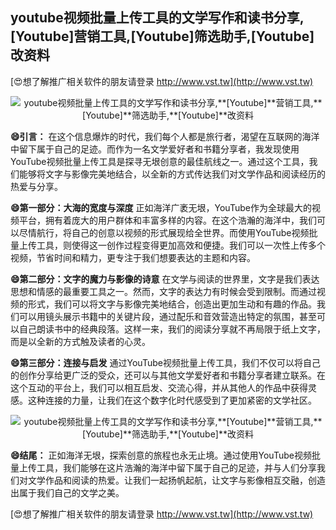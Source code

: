 ## **youtube视频批量上传工具的文学写作和读书分享,**[Youtube]**营销工具,**[Youtube]**筛选助手,**[Youtube]**改资料**

[😍想了解推广相关软件的朋友请登录 http://www.vst.tw](http://www.vst.tw)

 <center><img src="https://vst.tw/MP4/tuiguang/png/6.png" alt="youtube视频批量上传工具的文学写作和读书分享,**[Youtube]**营销工具,**[Youtube]**筛选助手,**[Youtube]**改资料"></center>

**😄引言：**
在这个信息爆炸的时代，我们每个人都是旅行者，渴望在互联网的海洋中留下属于自己的足迹。而作为一名文学爱好者和书籍分享者，我发现使用YouTube视频批量上传工具是探寻无垠创意的最佳航线之一。通过这个工具，我们能够将文字与影像完美地结合，以全新的方式传达我们对文学作品和阅读经历的热爱与分享。

**😄第一部分：大海的宽度与深度**
正如海洋广袤无垠，YouTube作为全球最大的视频平台，拥有着庞大的用户群体和丰富多样的内容。在这个浩瀚的海洋中，我们可以尽情航行，将自己的创意以视频的形式展现给全世界。而使用YouTube视频批量上传工具，则使得这一创作过程变得更加高效和便捷。我们可以一次性上传多个视频，节省时间和精力，更专注于我们想要表达的主题和内容。

**😄第二部分：文字的魔力与影像的诗意**
在文学与阅读的世界里，文字是我们表达思想和情感的最重要工具之一。然而，文字的表达力有时候会受到限制。而通过视频的形式，我们可以将文字与影像完美地结合，创造出更加生动和有趣的作品。我们可以用镜头展示书籍中的关键片段，通过配乐和音效营造出特定的氛围，甚至可以自己朗读书中的经典段落。这样一来，我们的阅读分享就不再局限于纸上文字，而是以全新的方式触及读者的心灵。

**😄第三部分：连接与启发**
通过YouTube视频批量上传工具，我们不仅可以将自己的创作分享给更广泛的受众，还可以与其他文学爱好者和书籍分享者建立联系。在这个互动的平台上，我们可以相互启发、交流心得，并从其他人的作品中获得灵感。这种连接的力量，让我们在这个数字化时代感受到了更加紧密的文学社区。

 <center><img src="https://vst.tw/MP4/tuiguang/png/5.png" alt="youtube视频批量上传工具的文学写作和读书分享,**[Youtube]**营销工具,**[Youtube]**筛选助手,**[Youtube]**改资料"></center>

**😄结尾：**
正如海洋无垠，探索创意的旅程也永无止境。通过使用YouTube视频批量上传工具，我们能够在这片浩瀚的海洋中留下属于自己的足迹，并与人们分享我们对文学作品和阅读的热爱。让我们一起扬帆起航，让文字与影像相互交融，创造出属于我们自己的文学之美。

[😍想了解推广相关软件的朋友请登录 http://www.vst.tw](http://www.vst.tw)



